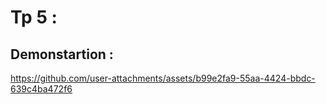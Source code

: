 # Tp 5 : 
## Demonstartion :



https://github.com/user-attachments/assets/b99e2fa9-55aa-4424-bbdc-639c4ba472f6

